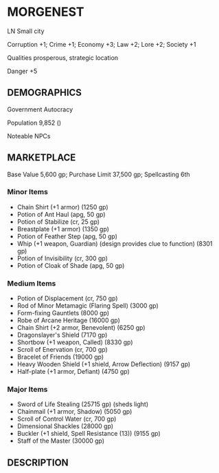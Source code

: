 # MORGENEST
LN Small city

Corruption +1; Crime +1; Economy +3; Law +2; Lore +2; Society +1

Qualities prosperous, strategic location

Danger +5

## DEMOGRAPHICS

Government Autocracy

Population 9,852 ()

Noteable NPCs

## MARKETPLACE

Base Value 5,600 gp; Purchase Limit 37,500 gp; Spellcasting 6th

### Minor Items 
- Chain Shirt (+1 armor) (1250 gp)
- Potion of Ant Haul (apg, 50 gp)
- Potion of Stabilize (cr, 25 gp)
- Breastplate (+1 armor) (1350 gp)
- Potion of Feather Step (apg, 50 gp)
- Whip (+1 weapon, Guardian) (design provides clue to function) (8301 gp)
- Potion of Invisibility (cr, 300 gp)
- Potion of Cloak of Shade (apg, 50 gp)

### Medium Items
- Potion of Displacement (cr, 750 gp)
- Rod of Minor Metamagic (Flaring Spell) (3000 gp)
- Form-fixing Gauntlets (8000 gp)
- Robe of Arcane Heritage (16000 gp)
- Chain Shirt (+2 armor, Benevolent) (6250 gp)
- Dragonslayer's Shield (7170 gp)
- Shortbow (+1 weapon, Called) (8330 gp)
- Scroll of Enervation (cr, 700 gp)
- Bracelet of Friends (19000 gp)
- Heavy Wooden Shield (+1 shield, Arrow Deflection) (9157 gp)
- Half-plate (+1 armor, Defiant) (4750 gp)

### Major Items
- Sword of Life Stealing (25715 gp) (sheds light)
- Chainmail (+1 armor, Shadow) (5050 gp)
- Scroll of Control Water (cr, 700 gp)
- Dimensional Shackles (28000 gp)
- Buckler (+1 shield, Spell Resistance (13)) (9155 gp)
- Staff of the Master (30000 gp)

## DESCRIPTION